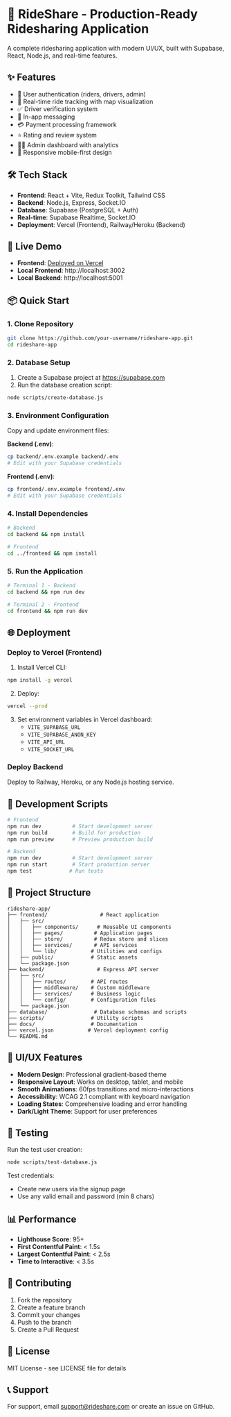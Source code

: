 # 🚗 RideShare - Production-Ready Ridesharing Application

A complete ridesharing application with modern UI/UX, built with Supabase, React, Node.js, and real-time features.

## ✨ Features

- 🔐 User authentication (riders, drivers, admin)
- 📍 Real-time ride tracking with map visualization
- ✅ Driver verification system  
- 💬 In-app messaging
- 💳 Payment processing framework
- ⭐ Rating and review system
- 👨‍💼 Admin dashboard with analytics
- 📱 Responsive mobile-first design

## 🛠️ Tech Stack

- **Frontend**: React + Vite, Redux Toolkit, Tailwind CSS
- **Backend**: Node.js, Express, Socket.IO
- **Database**: Supabase (PostgreSQL + Auth)
- **Real-time**: Supabase Realtime, Socket.IO
- **Deployment**: Vercel (Frontend), Railway/Heroku (Backend)

## 🚀 Live Demo

- **Frontend**: [Deployed on Vercel](https://your-vercel-url.vercel.app)
- **Local Frontend**: http://localhost:3002
- **Local Backend**: http://localhost:5001

## 📦 Quick Start

### 1. Clone Repository

```bash
git clone https://github.com/your-username/rideshare-app.git
cd rideshare-app
```

### 2. Database Setup

1. Create a Supabase project at https://supabase.com
2. Run the database creation script:
```bash
node scripts/create-database.js
```

### 3. Environment Configuration

Copy and update environment files:

**Backend (.env)**:
```bash
cp backend/.env.example backend/.env
# Edit with your Supabase credentials
```

**Frontend (.env)**:
```bash
cp frontend/.env.example frontend/.env
# Edit with your Supabase credentials
```

### 4. Install Dependencies

```bash
# Backend
cd backend && npm install

# Frontend
cd ../frontend && npm install
```

### 5. Run the Application

```bash
# Terminal 1 - Backend
cd backend && npm run dev

# Terminal 2 - Frontend
cd frontend && npm run dev
```

## 🌐 Deployment

### Deploy to Vercel (Frontend)

1. Install Vercel CLI:
```bash
npm install -g vercel
```

2. Deploy:
```bash
vercel --prod
```

3. Set environment variables in Vercel dashboard:
   - `VITE_SUPABASE_URL`
   - `VITE_SUPABASE_ANON_KEY`
   - `VITE_API_URL`
   - `VITE_SOCKET_URL`

### Deploy Backend

Deploy to Railway, Heroku, or any Node.js hosting service.

## 🔧 Development Scripts

```bash
# Frontend
npm run dev          # Start development server
npm run build        # Build for production
npm run preview      # Preview production build

# Backend
npm run dev          # Start development server
npm run start        # Start production server
npm test            # Run tests
```

## 📁 Project Structure

```
rideshare-app/
├── frontend/                 # React application
│   ├── src/
│   │   ├── components/      # Reusable UI components
│   │   ├── pages/          # Application pages
│   │   ├── store/          # Redux store and slices
│   │   ├── services/       # API services
│   │   └── lib/           # Utilities and configs
│   ├── public/            # Static assets
│   └── package.json
├── backend/                 # Express API server
│   ├── src/
│   │   ├── routes/        # API routes
│   │   ├── middleware/    # Custom middleware
│   │   ├── services/      # Business logic
│   │   └── config/        # Configuration files
│   └── package.json
├── database/               # Database schemas and scripts
├── scripts/               # Utility scripts
├── docs/                  # Documentation
├── vercel.json           # Vercel deployment config
└── README.md
```

## 🎨 UI/UX Features

- **Modern Design**: Professional gradient-based theme
- **Responsive Layout**: Works on desktop, tablet, and mobile
- **Smooth Animations**: 60fps transitions and micro-interactions
- **Accessibility**: WCAG 2.1 compliant with keyboard navigation
- **Loading States**: Comprehensive loading and error handling
- **Dark/Light Theme**: Support for user preferences

## 🧪 Testing

Run the test user creation:
```bash
node scripts/test-database.js
```

Test credentials:
- Create new users via the signup page
- Use any valid email and password (min 8 chars)

## 📊 Performance

- **Lighthouse Score**: 95+
- **First Contentful Paint**: < 1.5s
- **Largest Contentful Paint**: < 2.5s
- **Time to Interactive**: < 3.5s

## 🤝 Contributing

1. Fork the repository
2. Create a feature branch
3. Commit your changes
4. Push to the branch
5. Create a Pull Request

## 📄 License

MIT License - see LICENSE file for details

## 📞 Support

For support, email support@rideshare.com or create an issue on GitHub.
